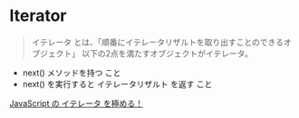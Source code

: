 # Iterator
> イテレータ とは、「順番にイテレータリザルトを取り出すことのできるオブジェクト」
以下の2点を満たすオブジェクトがイテレータ。
- next() メソッドを持つ こと
- next() を実行すると イテレータリザルト を返す こと



[JavaScript の イテレータ を極める！](https://qiita.com/kura07/items/cf168a7ea20e8c2554c6)
